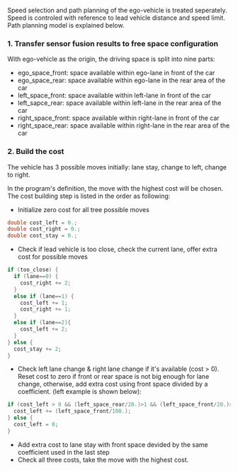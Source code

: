 Speed selection and path planning of the ego-vehicle is treated seperately. Speed is controled with reference to lead vehicle distance and speed limit. Path planning model is explained below.

### 1. Transfer sensor fusion results to free space configuration
With ego-vehicle as the origin, the driving space is split into nine parts: 
* ego_space_front: space available within ego-lane in front of the car
* ego_space_rear: space available within ego-lane in the rear area of the car
* left_space_front: space available within left-lane in front of the car
* left_sapce_rear: space available within left-lane in the rear area of the car
* right_space_front: space available within right-lane in front of the car
* right_space_rear: space available within right-lane in the rear area of the car

### 2. Build the cost
The vehicle has 3 possible moves initially: lane stay, change to left, change to right.

In the program's definition, the move with the highest cost will be chosen. The cost building step is listed in the order as following:

* Initialize zero cost for all tree possible moves
```c++
double cost_left = 0.;
double cost_right = 0.;
double cost_stay = 0.;
```
* Check if lead vehicle is too close, check the current lane, offer extra cost for possible moves
```c++
if (too_close) {
  if (lane==0) {
    cost_right += 2;
  }
  else if (lane==1) {
    cost_left += 1;
    cost_right += 1;
  }
  else if (lane==2){
    cost_left += 2;
  }
} else {
  cost_stay += 2;
}
```
* Check left lane change & right lane change if it's available (cost > 0). Reset cost to zero if front or rear space is not big enough for lane change, otherwise, add extra cost using front space divided by a coefficient. (left example is shown below):
```c++
if (cost_left > 0 && (left_space_rear/20.)>1 && (left_space_front/20.)>1) {
  cost_left += (left_space_front/100.);
} else {
  cost_left = 0;
}
```
* Add extra cost to lane stay with front space devided by the same coefficient used in the last step
* Check all three costs, take the move with the highest cost.
